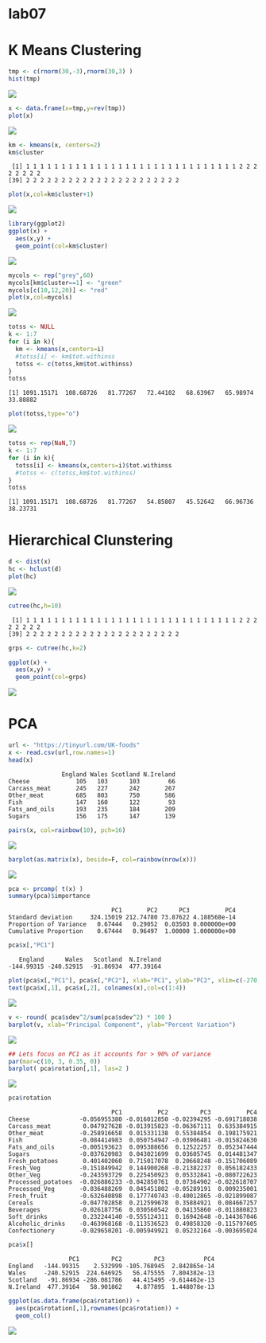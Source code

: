 lab07
================

# K Means Clustering

``` r
tmp <- c(rnorm(30,-3),rnorm(30,3) )
hist(tmp)
```

![](lab07_ML1_files/figure-commonmark/unnamed-chunk-1-1.png)

``` r
x <- data.frame(x=tmp,y=rev(tmp))
plot(x)
```

![](lab07_ML1_files/figure-commonmark/unnamed-chunk-2-1.png)

``` r
km <- kmeans(x, centers=2)
km$cluster
```

     [1] 1 1 1 1 1 1 1 1 1 1 1 1 1 1 1 1 1 1 1 1 1 1 1 1 1 1 1 1 1 1 2 2 2 2 2 2 2 2
    [39] 2 2 2 2 2 2 2 2 2 2 2 2 2 2 2 2 2 2 2 2 2 2

``` r
plot(x,col=km$cluster+1)
```

![](lab07_ML1_files/figure-commonmark/unnamed-chunk-4-1.png)

``` r
library(ggplot2)
ggplot(x) +
  aes(x,y) +
  geom_point(col=km$cluster)
```

![](lab07_ML1_files/figure-commonmark/unnamed-chunk-5-1.png)

``` r
mycols <- rep("grey",60)
mycols[km$cluster==1] <- "green"
mycols[c(10,12,20)] <- "red"
plot(x,col=mycols)
```

![](lab07_ML1_files/figure-commonmark/unnamed-chunk-6-1.png)

``` r
totss <- NULL
k <- 1:7
for (i in k){
  km <- kmeans(x,centers=i)
  #totss[i] <- km$tot.withinss
  totss <- c(totss,km$tot.withinss)
}
totss
```

    [1] 1091.15171  108.68726   81.77267   72.44102   68.63967   65.98974   33.88882

``` r
plot(totss,type="o")
```

![](lab07_ML1_files/figure-commonmark/unnamed-chunk-7-1.png)

``` r
totss <- rep(NaN,7)
k <- 1:7
for (i in k){
  totss[i] <- kmeans(x,centers=i)$tot.withinss
  #totss <- c(totss,km$tot.withinss)
}
totss
```

    [1] 1091.15171  108.68726   81.77267   54.85807   45.52642   66.96736   38.23731

# Hierarchical Clunstering

``` r
d <- dist(x)
hc <- hclust(d)
plot(hc)
```

![](lab07_ML1_files/figure-commonmark/unnamed-chunk-9-1.png)

``` r
cutree(hc,h=10)
```

     [1] 1 1 1 1 1 1 1 1 1 1 1 1 1 1 1 1 1 1 1 1 1 1 1 1 1 1 1 1 1 1 2 2 2 2 2 2 2 2
    [39] 2 2 2 2 2 2 2 2 2 2 2 2 2 2 2 2 2 2 2 2 2 2

``` r
grps <- cutree(hc,k=2)
```

``` r
ggplot(x) +
  aes(x,y) +
  geom_point(col=grps)
```

![](lab07_ML1_files/figure-commonmark/unnamed-chunk-11-1.png)

# PCA

``` r
url <- "https://tinyurl.com/UK-foods"
x <- read.csv(url,row.names=1)
head(x)
```

                   England Wales Scotland N.Ireland
    Cheese             105   103      103        66
    Carcass_meat       245   227      242       267
    Other_meat         685   803      750       586
    Fish               147   160      122        93
    Fats_and_oils      193   235      184       209
    Sugars             156   175      147       139

``` r
pairs(x, col=rainbow(10), pch=16)
```

![](lab07_ML1_files/figure-commonmark/unnamed-chunk-13-1.png)

``` r
barplot(as.matrix(x), beside=F, col=rainbow(nrow(x)))
```

![](lab07_ML1_files/figure-commonmark/unnamed-chunk-14-1.png)

``` r
pca <- prcomp( t(x) )
summary(pca)$importance
```

                                 PC1       PC2      PC3          PC4
    Standard deviation     324.15019 212.74780 73.87622 4.188568e-14
    Proportion of Variance   0.67444   0.29052  0.03503 0.000000e+00
    Cumulative Proportion    0.67444   0.96497  1.00000 1.000000e+00

``` r
pca$x[,"PC1"]
```

       England      Wales   Scotland  N.Ireland 
    -144.99315 -240.52915  -91.86934  477.39164 

``` r
plot(pca$x[,"PC1"], pca$x[,"PC2"], xlab="PC1", ylab="PC2", xlim=c(-270,500), col=c(1:4),cex=2)
text(pca$x[,1], pca$x[,2], colnames(x),col=c(1:4))
```

![](lab07_ML1_files/figure-commonmark/unnamed-chunk-17-1.png)

``` r
v <- round( pca$sdev^2/sum(pca$sdev^2) * 100 )
barplot(v, xlab="Principal Component", ylab="Percent Variation")
```

![](lab07_ML1_files/figure-commonmark/unnamed-chunk-18-1.png)

``` r
## Lets focus on PC1 as it accounts for > 90% of variance 
par(mar=c(10, 3, 0.35, 0))
barplot( pca$rotation[,1], las=2 )
```

![](lab07_ML1_files/figure-commonmark/unnamed-chunk-19-1.png)

``` r
pca$rotation
```

                                 PC1          PC2         PC3          PC4
    Cheese              -0.056955380 -0.016012850 -0.02394295 -0.691718038
    Carcass_meat         0.047927628 -0.013915823 -0.06367111  0.635384915
    Other_meat          -0.258916658  0.015331138  0.55384854  0.198175921
    Fish                -0.084414983  0.050754947 -0.03906481 -0.015824630
    Fats_and_oils       -0.005193623  0.095388656  0.12522257  0.052347444
    Sugars              -0.037620983  0.043021699  0.03605745  0.014481347
    Fresh_potatoes       0.401402060  0.715017078  0.20668248 -0.151706089
    Fresh_Veg           -0.151849942  0.144900268 -0.21382237  0.056182433
    Other_Veg           -0.243593729  0.225450923  0.05332841 -0.080722623
    Processed_potatoes  -0.026886233 -0.042850761  0.07364902 -0.022618707
    Processed_Veg       -0.036488269  0.045451802 -0.05289191  0.009235001
    Fresh_fruit         -0.632640898  0.177740743 -0.40012865 -0.021899087
    Cereals             -0.047702858  0.212599678  0.35884921  0.084667257
    Beverages           -0.026187756  0.030560542  0.04135860 -0.011880823
    Soft_drinks          0.232244140 -0.555124311  0.16942648 -0.144367046
    Alcoholic_drinks    -0.463968168 -0.113536523  0.49858320 -0.115797605
    Confectionery       -0.029650201 -0.005949921  0.05232164 -0.003695024

``` r
pca$x[]
```

                     PC1         PC2         PC3           PC4
    England   -144.99315    2.532999 -105.768945  2.842865e-14
    Wales     -240.52915  224.646925   56.475555  7.804382e-13
    Scotland   -91.86934 -286.081786   44.415495 -9.614462e-13
    N.Ireland  477.39164   58.901862    4.877895  1.448078e-13

``` r
ggplot(as.data.frame(pca$rotation)) +
  aes(pca$rotation[,1],rownames(pca$rotation)) +
  geom_col()
```

![](lab07_ML1_files/figure-commonmark/unnamed-chunk-21-1.png)
